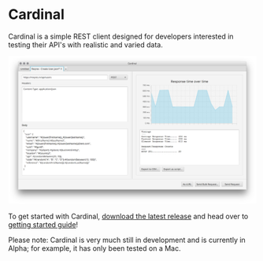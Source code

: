 # Cardinal

Cardinal is a simple REST client designed for developers interested in testing their API's with realistic and varied data.

![Cardinal Curl View](docs/images/cardinal_bulk_request_processed.png)

To get started with Cardinal, [download the latest release](https://github.com/ben-dale/cardinal/releases/download/0.1.1/cardinal-0.1.1.jar) and head over to [getting started guide](docs/overview.md)!

Please note: Cardinal is very much still in development and is currently in Alpha; for example, it has only been tested on a Mac.
